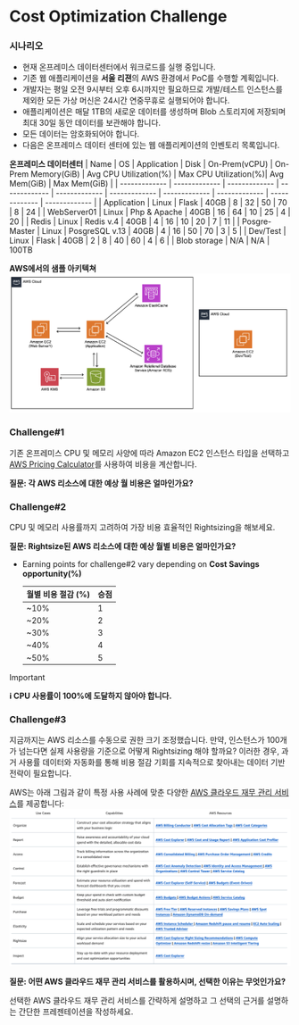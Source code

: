 # Cost Optimization Challenge

### 시나리오
* 현재 온프레미스 데이터센터에서 워크로드를 실행 중입니다.  
* 기존 웹 애플리케이션을 **서울 리젼**의 AWS 환경에서 PoC를 수행할 계획입니다.
* 개발자는 평일 오전 9시부터 오후 6시까지만 필요하므로 개발/테스트 인스턴스를 제외한 모든 가상 머신은 24시간 연중무휴로 실행되어야 합니다.
* 애플리케이션은 매달 1TB의 새로운 데이터를 생성하며 Blob 스토리지에 저장되며 최대 30일 동안 데이터를 보관해야 합니다.
* 모든 데이터는 암호화되어야 합니다.
* 다음은 온프레미스 데이터 센터에 있는 웹 애플리케이션의 인벤토리 목록입니다.

**온프레미스 데이터센터**
| Name  | OS | Application | Disk | On-Prem(vCPU) | On-Prem Memory(GiB) | Avg CPU Utilization(%) | Max CPU Utilization(%)| Avg Mem(GiB) | Max Mem(GiB) | 
| ------------- | ------------- | ------------- | ------------- | ------------- | ------------- | ------------- | ------------- | ------------- | ------------- |
| Application | Linux  | Flask  | 40GB  | 8  | 32  | 50  | 70  | 8  | 24  |
| WebServer01  | Linux | Php & Apache  | 40GB  | 16  | 64  | 10  | 25  | 4  | 20  |
| Redis  | Linux  | Redis v.4 | 40GB  | 4  | 16  | 10  | 20  | 7  | 11  |
| Posgre-Master  | Linux  | PosgreSQL v.13  | 40GB | 4  | 16  | 50  | 70  | 3  | 5  |
| Dev/Test | Linux  | Flask  | 40GB  | 2  | 8  | 40  | 60  | 4  | 6  |
| Blob storage | N/A  | N/A  | 100TB 



**AWS에서의 샘플 아키텍쳐**
![Images/sample-arc.png](/static/costoptimization/getting-started/sample-architecture.png?classes=lab_picture_small)

### Challenge#1

기존 온프레미스 CPU 및 메모리 사양에 따라 Amazon EC2 인스턴스 타입을 선택하고 [AWS Pricing Calculator](https://calculator.aws/#/)를 사용하여 비용을 계산합니다.

**질문: 각 AWS 리소스에 대한 예상 월 비용은 얼마인가요?**


### Challenge#2 

CPU 및 메모리 사용률까지 고려하여 가장 비용 효율적인 Rightsizing을 해보세요. 

**질문: Rightsize된 AWS 리소스에 대한 예상 월별 비용은 얼마인가요?**

* Earning points for challenge#2 vary depending on **Cost Savings opportunity(%)**

    | 월별 비용 절감 (%)  | 승점 |
    | ------------- | ------------- |
    | ~10%  | 1  | 
    | ~20%  | 2  | 
    | ~30%  | 3  | 
    | ~40%  | 4  | 
    | ~50%  | 5  | 

> [!IMPORTANT]
> **ℹ️ CPU 사용률이 100%에 도달하지 않아야 합니다.** 

### Challenge#3 

지금까지는 AWS 리소스를 수동으로 권한 크기 조정했습니다. 만약, 인스턴스가 100개가 넘는다면 실제 사용량을 기준으로 어떻게 Rightsizing 해야 할까요? 이러한 경우, 과거 사용률 데이터와 자동화를 통해 비용 절감 기회를 지속적으로 찾아내는 데이터 기반 전략이 필요합니다.

AWS는 아래 그림과 같이 특정 사용 사례에 맞춘 다양한 [AWS 클라우드 재무 관리 서비스](https://aws.amazon.com/aws-cost-management/)를 제공합니다:
![Images/AWSCFMs.png](/static/costoptimization/getting-started/AWSCFMs.png?classes=lab_picture_small)

**질문: 어떤 AWS 클라우드 재무 관리 서비스를 활용하시며, 선택한 이유는 무엇인가요?**

선택한 AWS 클라우드 재무 관리 서비스를 간략하게 설명하고 그 선택의 근거를 설명하는 간단한 프레젠테이션을 작성하세요.

